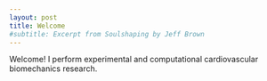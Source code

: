 ```yaml
---
layout: post
title: Welcome 
#subtitle: Excerpt from Soulshaping by Jeff Brown
---
```


Welcome! I perform experimental and computational cardiovascular biomechanics research.
